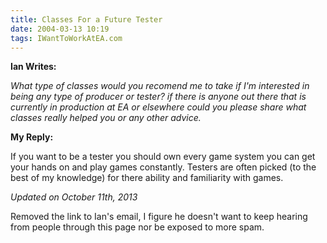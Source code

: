 ```yaml
---
title: Classes For a Future Tester
date: 2004-03-13 10:19
tags: IWantToWorkAtEA.com
---
```

**Ian Writes:**

*What type of classes would you recomend me to take if I'm interested in being any type of producer or tester? if there is anyone out there that is currently in production at EA or elsewhere could you please share what classes really helped you or any other advice.*

**My Reply:** 

If you want to be a tester you should own every game system you can get your hands on and play games constantly. Testers are often picked (to the best of my knowledge) for there ability and familiarity with games.

*Updated on October 11th, 2013*

Removed the link to Ian's email, I figure he doesn't want to keep hearing from people through this page nor be exposed to more spam.

